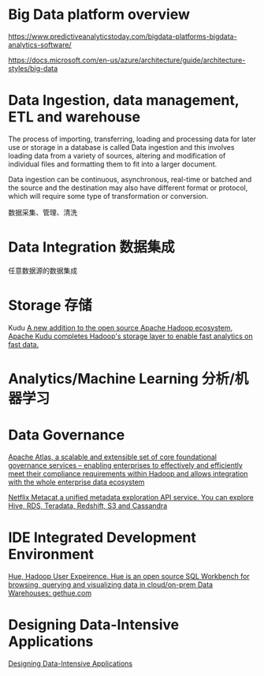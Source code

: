 

# Big Data platform overview

https://www.predictiveanalyticstoday.com/bigdata-platforms-bigdata-analytics-software/

https://docs.microsoft.com/en-us/azure/architecture/guide/architecture-styles/big-data

# Data Ingestion, data management, ETL and warehouse

The process of importing, transferring, loading and processing data for later use or storage in a database is called Data ingestion and this involves loading data from a variety of sources, altering and modification of individual files and formatting them to fit into a larger document.

Data ingestion can be continuous, asynchronous, real-time or batched and the source and the destination may also have different format or protocol, which will require some type of transformation or conversion.


数据采集、管理、清洗

# Data Integration 数据集成

任意数据源的数据集成


# Storage 存储

Kudu
[A new addition to the open source Apache Hadoop ecosystem, Apache Kudu completes Hadoop's storage layer to enable fast analytics on fast data.](https://kudu.apache.org/)

# Analytics/Machine Learning 分析/机器学习




# Data Governance

[Apache Atlas, a scalable and extensible set of core foundational governance services – enabling enterprises to effectively and efficiently meet their compliance requirements within Hadoop and allows integration with the whole enterprise data ecosystem](http://atlas.apache.org/index.html)

[Netflix Metacat,a unified metadata exploration API service. You can explore Hive, RDS, Teradata, Redshift, S3 and Cassandra](https://github.com/Netflix/metacat)


# IDE Integrated Development Environment

[Hue, Hadoop User Expeirence. Hue is an open source SQL Workbench for browsing, querying and visualizing data in cloud/on-prem Data Warehouses: gethue.com](https://github.com/cloudera/hue)


# Designing Data-Intensive Applications

[Designing Data-Intensive Applications](https://github.com/ept/ddia-references)